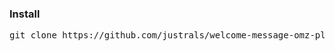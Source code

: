 <h3>Install</h3>
<pre>git clone https://github.com/justrals/welcome-message-omz-plugin ${ZSH_CUSTOM:-~/.oh-my-zsh/custom}/plugins/welcome-message</pre>
